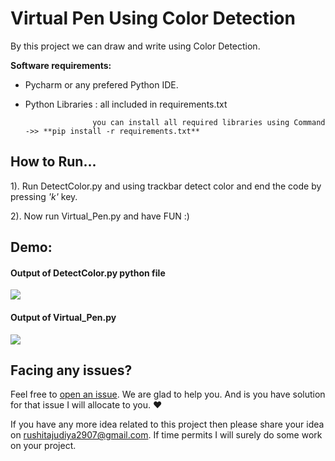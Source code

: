 # Virtual Pen Using Color Detection 

By this project we can draw and write using Color Detection.

**Software requirements:**
- Pycharm or any prefered Python IDE.
- Python Libraries : all included in requirements.txt
                     
                     you can install all required libraries using Command ->> **pip install -r requirements.txt**

## How to Run...
1). Run DetectColor.py and using trackbar detect color and end the code by pressing *'k'* key.

2). Now run Virtual_Pen.py and have FUN :) 


## Demo:
#### Output of DetectColor.py python file
![](https://github.com/Rushit2907/Virtual-Pen/blob/main/Outputs/Output1)

#### Output of Virtual_Pen.py
![](https://github.com/Rushit2907/Virtual-Pen/blob/main/Outputs/Output2)

## Facing any issues?
Feel free to [open an issue](https://github.com/Rushit2907/Virtual-Pen/issues/new). We are glad to help you. And is you have solution for that issue I will allocate to you. ❤️ 

If you have any more idea related to this project then please share your idea on rushitajudiya2907@gmail.com. If time permits I will surely do some work on your project.
